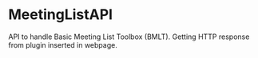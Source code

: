 # MeetingListAPI

API to handle Basic Meeting List Toolbox (BMLT).
Getting HTTP response from plugin inserted in webpage.
